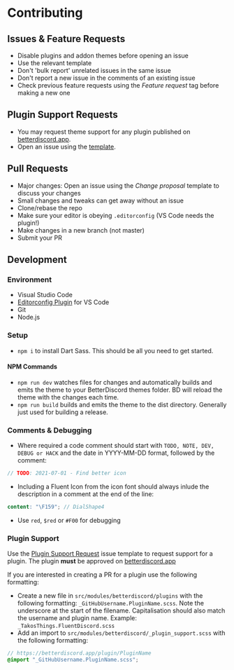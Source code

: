 # Contributing

## Issues & Feature Requests
* Disable plugins and addon themes before opening an issue
* Use the relevant template
* Don't 'bulk report' unrelated issues in the same issue
* Don't report a new issue in the comments of an existing issue
* Check previous feature requests using the *Feature request* tag before making a new one

## Plugin Support Requests
* You may request theme support for any plugin published on [betterdiscord.app](https://betterdiscord.app/plugins).
* Open an issue using the [template](https://github.com/TakosThings/Fluent-Discord/issues/new?assignees=&labels=better+discord%2Cplugin+support&template=plugin_support.yml&title=Plugin+name+here). 

## Pull Requests
* Major changes: Open an issue using the *Change proposal* template to discuss your changes 
* Small changes and tweaks can get away without an issue
* Clone/rebase the repo
* Make sure your editor is obeying `.editorconfig` (VS Code needs the plugin!)
* Make changes in a new branch (not master)
* Submit your PR

## Development
### Environment
* Visual Studio Code
* [Editorconfig Plugin](https://marketplace.visualstudio.com/items?itemName=EditorConfig.EditorConfig) for VS Code
* Git
* Node.js

### Setup
* `npm i` to install Dart Sass. This should be all you need to get started.

#### NPM Commands
* `npm run dev` watches files for changes and automatically builds and emits the theme to your BetterDiscord themes folder. BD will reload the theme with the changes each time.
* `npm run build` builds and emits the theme to the dist directory. Generally just used for building a release.

### Comments & Debugging
* Where required a code comment should start with `TODO, NOTE, DEV, DEBUG or HACK` and the date in YYYY-MM-DD format, followed by the comment: 
```SCSS
// TODO: 2021-07-01 - Find better icon
```
* Including a Fluent Icon from the icon font should always inlude the description in a comment at the end of the line: 
```SCSS
content: "\F159"; // DialShape4
```
* Use `red`, `$red` or `#F00` for debugging

### Plugin Support
Use the [Plugin Support Request](https://github.com/TakosThings/Fluent-Discord/issues/new?assignees=&labels=better+discord%2Cplugin+support&template=plugin_support.yml&title=Plugin+name+here) issue template to request support for a plugin. The plugin __must__ be approved on [betterdiscord.app](https://betterdiscord.app)

If you are interested in creating a PR for a plugin use the following formatting:
* Create a new file in `src/modules/betterdiscord/plugins` with the following formatting: `_GitHubUsername.PluginName.scss`. Note the underscore at the start of the filename. Capitalisation should also match the username and plugin name. Example: `_TakosThings.FluentDiscord.scss`
* Add an import to `src/modules/betterdiscord/_plugin_support.scss` with the following formatting:
```SCSS
// https://betterdiscord.app/plugin/PluginName
@import "_GitHubUsername.PluginName.scss";
```

